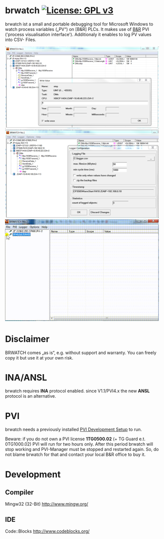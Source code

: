 # brwatch [![License: GPL v3](https://img.shields.io/badge/License-GPL%20v3-blue.svg)](https://www.gnu.org/licenses/gpl-3.0)

brwatch ist a small and portable debugging tool for Microsoft Windows to watch process variables („PV“) on [B&amp;R] PLCs.
It makes use of [B&amp;R](https://www.br-automation.com) PVI ('process visualisation interface'). 
Additionaly it enables to log PV values into CSV- Files.

![Screenshot 1](https://github.com/hilch/brwatch/blob/master/screenshot1.PNG)
![Screenshot 2](https://github.com/hilch/brwatch/blob/master/screenshot2.PNG)
![Video](https://github.com/hilch/brwatch/blob/master/how_to_use.gif)

# Disclaimer
BRWATCH comes „as is“, e.g. without support and warranty.
You can freely copy it but use it at your own risk.

# INA/ANSL
brwatch requires **INA** protocol enabled. 
since V1.1/PVI4.x the new **ANSL** protocol is an alternative.

# PVI
brwatch needs a previously installed [PVI Development Setup](https://www.br-automation.com/en/downloads/#categories=Software/Automation+NET%2FPVI) to run.

Beware: if you do not own a PVI license **1TG0500.02** (+ TG Guard e.t. 0TG1000.02) PVI will run for two hours only. After this period brwatch will stop working and PVI-Manager must be stopped and restarted again. So, do not blame brwatch for that and contact your local B&R office to buy it.

# Development
## Compiler
   Mingw32 (32-Bit)
   http://www.mingw.org/
   
## IDE
   Code::Blocks
   http://www.codeblocks.org/
   

